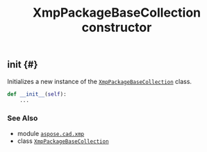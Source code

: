 ﻿---
title: XmpPackageBaseCollection constructor
second_title: Aspose.CAD for Python via .NET API References
description: 
type: docs
weight: 10
url: /aspose.cad.xmp/xmppackagebasecollection/__init__/
is_root: false
---

## __init__ {#}

Initializes a new instance of the [`XmpPackageBaseCollection`](/cad/python-net/aspose.cad.xmp/xmppackagebasecollection) class.



```python
def __init__(self):
    ...
```





### See Also
* module [`aspose.cad.xmp`](../../)
* class [`XmpPackageBaseCollection`](/cad/python-net/aspose.cad.xmp/xmppackagebasecollection)
